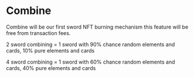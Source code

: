 # Combine

Combine will be our first sword NFT burning mechanism this feature will be free from transaction fees.



2 sword combining = 1 sword with 90% chance random elements and cards, 10% pure elements and cards

4 sword combining = 1 sword with 60% chance random elements and cards, 40% pure elements and cards
